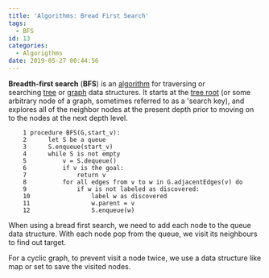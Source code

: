 ```yaml
---
title: 'Algorithms: Bread First Search'
tags:
  - BFS
id: 13
categories:
  - Algorigthms
date: 2019-05-27 00:44:56
---
```


**Breadth-first search** (**BFS**) is an [algorithm](https://en.wikipedia.org/wiki/Algorithm) for traversing or searching [tree](https://en.wikipedia.org/wiki/Tree_data_structure) or [graph](https://en.wikipedia.org/wiki/Graph_(data_structure)) data structures. It starts at the [tree root](https://en.wikipedia.org/wiki/Tree_(data_structure)#Terminology) (or some arbitrary node of a graph, sometimes referred to as a 'search key), and explores all of the neighbor nodes at the present depth prior to moving on to the nodes at the next depth level.

```
    1 procedure BFS(G,start_v):
    2      let S be a queue
    3      S.enqueue(start_v)
    4      while S is not empty
    5          v = S.dequeue()
    6          if v is the goal:
    7              return v
    8          for all edges from v to w in G.adjacentEdges(v) do
    9              if w is not labeled as discovered:
    10                 label w as discovered
    11                 w.parent = v
    12                 S.enqueue(w)
```

When using a bread first search, we need to add each node to the queue data structure. With each node pop from the queue, we visit its neighbours to find out target.

For a cyclic graph, to prevent visit a node twice, we use a data structure like map or set to save the visited nodes.